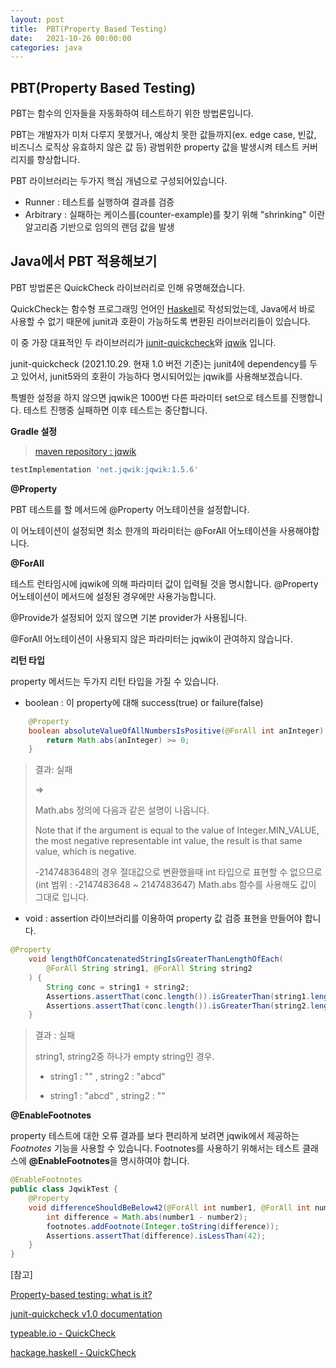 ```yaml
---
layout: post
title:  PBT(Property Based Testing)
date:   2021-10-26 00:00:00
categories: java
---
```


## PBT(Property Based Testing)

PBT는 함수의 인자들을 자동화하여 테스트하기 위한 방법론입니다.

PBT는 개발자가 미처 다루지 못했거나, 예상치 못한 값들까지(ex. edge case, 빈값, 비즈니스 로직상 유효하지 않은 값 등) 광범위한 property 값을 발생시켜 테스트 커버리지를 향상합니다.



PBT 라이브러리는 두가지 핵심 개념으로 구성되어있습니다. 

- Runner : 테스트를 실행하여 결과를 검증
- Arbitrary : 실패하는 케이스를(counter-example)를 찾기 위해 "shrinking" 이란 알고리즘 기반으로 임의의 랜덤 값을 발생



## Java에서 PBT 적용해보기

PBT 방법론은 QuickCheck 라이브러리로 인해 유명해졌습니다.

QuickCheck는 함수형 프로그래밍 언어인 [Haskell](https://www.haskell.org/)로 작성되었는데, Java에서 바로 사용할 수 없기 때문에 junit과 호환이 가능하도록 변환된 라이브러리들이 있습니다. 

이 중 가장 대표적인 두 라이브러리가 [junit-quickcheck](https://pholser.github.io/junit-quickcheck/)와 [jqwik](https://jqwik.net/) 입니다.

junit-quickcheck (2021.10.29. 현재 1.0 버전 기준)는 junit4에 dependency를 두고 있어서, junit5와의 호환이 가능하다 명시되어있는 jqwik를 사용해보겠습니다.



특별한 설정을 하지 않으면 jqwik은 1000번 다른 파라미터 set으로 테스트를 진행합니다. 테스트 진행중 실패하면 이후 테스트는 중단합니다. 



**Gradle 설정**

> [maven repository : jqwik](https://mvnrepository.com/artifact/net.jqwik/jqwik/1.5.6)

```groovy
testImplementation 'net.jqwik:jqwik:1.5.6'
```



**@Property**

PBT 테스트를 할 메서드에 @Property 어노테이션을 설정합니다.

이 어노테이션이 설정되면 최소 한개의 파라미터는 @ForAll 어노테이션을 사용해야합니다.



**@ForAll**

테스트 런타임시에 jqwik에 의해 파라미터 값이 입력될 것을 명시합니다. @Property 어노테이션이 메서드에 설정된 경우에만 사용가능합니다. 

@Provide가 설정되어 있지 않으면 기본 provider가 사용됩니다. 

@ForAll 어노테이션이 사용되지 않은 파라미터는 jqwik이 관여하지 않습니다.



**리턴 타입**

property 메서드는 두가지 리턴 타입을 가질 수 있습니다.

- boolean : 이 property에 대해 success(true) or failure(false)

```java
	@Property
	boolean absoluteValueOfAllNumbersIsPositive(@ForAll int anInteger) {
		return Math.abs(anInteger) >= 0;
	}
```

> 결과: 실패
>
> => 
>
> Math.abs 정의에 다음과 같은 설명이 나옵니다.
>
> Note that if the argument is equal to the value of Integer.MIN_VALUE, the most negative representable int value, the result is that same value, which is negative. 
>
> -2147483648의 경우 절대값으로 변환했을때 int 타입으로 표현할 수 없으므로(int 범위 : -2147483648 ~ 2147483647) Math.abs 함수를 사용해도 값이 그대로 입니다.

- void : assertion 라이브러리를 이용하여 property 값 검증 표현을 만들어야 합니다.

```java
@Property
	void lengthOfConcatenatedStringIsGreaterThanLengthOfEach(
		@ForAll String string1, @ForAll String string2
	) {
		String conc = string1 + string2;
		Assertions.assertThat(conc.length()).isGreaterThan(string1.length());
		Assertions.assertThat(conc.length()).isGreaterThan(string2.length());
	}
```

> 결과 : 실패
>
> string1, string2중 하나가 empty string인 경우.
>
> - string1 : "" , string2 : "abcd" 
>
> - string1 : "abcd" , string2 : ""



**@EnableFootnotes**

property 테스트에 대한 오류 결과를 보다 편리하게 보려면 jqwik에서 제공하는 *Footnotes* 기능을 사용할 수 있습니다. Footnotes를 사용하기 위해서는 테스트 클래스에 **@EnableFootnotes**을 명시하여야 합니다.

```java
@EnableFootnotes
public class JqwikTest { 
  	@Property
	void differenceShouldBeBelow42(@ForAll int number1, @ForAll int number2, Footnotes footnotes) {
		int difference = Math.abs(number1 - number2);
		footnotes.addFootnote(Integer.toString(difference));
		Assertions.assertThat(difference).isLessThan(42);
	}
}
```

[참고]

[Property-based testing: what is it?](https://jessitron.com/2013/04/25/property-based-testing-what-is-it/)

[junit-quickcheck v1.0 documentation](https://pholser.github.io/junit-quickcheck/site/1.0/) 

[typeable.io - QuickCheck](https://typeable.io/blog/2021-08-09-pbt.html)

[hackage.haskell - QuickCheck](https://hackage.haskell.org/package/QuickCheck)